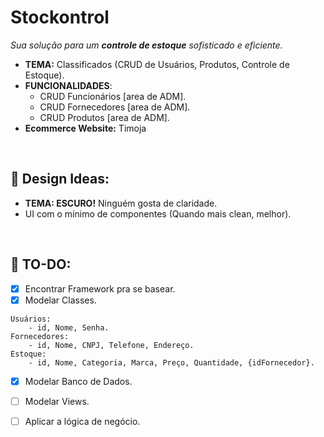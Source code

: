 # Stockontrol
<i>Sua solução para um <b>controle de estoque</b> sofisticado e eficiente.</i>

- <b>TEMA:</b> Classificados (CRUD de Usuários, Produtos, Controle de Estoque).
- <b>FUNCIONALIDADES</b>: 
    - CRUD Funcionários [area de ADM].
    - CRUD Fornecedores [area de ADM].
    - CRUD Produtos [area de ADM].
- <b>Ecommerce Website:</b> Timoja
<br>


## 🚀 Design Ideas: 
- <b>TEMA: ESCURO!</b> Ninguém gosta de claridade.
- UI com o mínimo de componentes (Quando mais clean, melhor).
<br/>

## 📖 TO-DO:
- [x] Encontrar Framework pra se basear.
- [x] Modelar Classes.
```
Usuários:
    - id, Nome, Senha.
Fornecedores:
    - id, Nome, CNPJ, Telefone, Endereço.
Estoque:
    - id, Nome, Categoria, Marca, Preço, Quantidade, {idFornecedor}.
```
- [x] Modelar Banco de Dados.
- [ ] Modelar Views.
- [ ] Aplicar a lógica de negócio.

